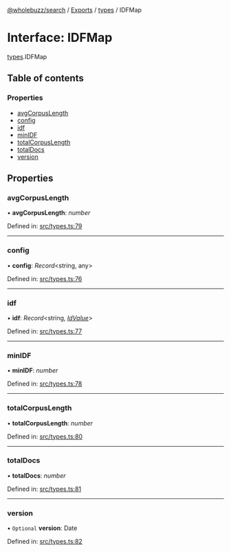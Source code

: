 [@wholebuzz/search](../README.md) / [Exports](../modules.md) / [types](../modules/types.md) / IDFMap

# Interface: IDFMap

[types](../modules/types.md).IDFMap

## Table of contents

### Properties

- [avgCorpusLength](types.idfmap.md#avgcorpuslength)
- [config](types.idfmap.md#config)
- [idf](types.idfmap.md#idf)
- [minIDF](types.idfmap.md#minidf)
- [totalCorpusLength](types.idfmap.md#totalcorpuslength)
- [totalDocs](types.idfmap.md#totaldocs)
- [version](types.idfmap.md#version)

## Properties

### avgCorpusLength

• **avgCorpusLength**: *number*

Defined in: [src/types.ts:79](https://github.com/wholebuzz/search/blob/master/src/types.ts#L79)

___

### config

• **config**: *Record*<string, any\>

Defined in: [src/types.ts:76](https://github.com/wholebuzz/search/blob/master/src/types.ts#L76)

___

### idf

• **idf**: *Record*<string, [*IdValue*](types.idvalue.md)\>

Defined in: [src/types.ts:77](https://github.com/wholebuzz/search/blob/master/src/types.ts#L77)

___

### minIDF

• **minIDF**: *number*

Defined in: [src/types.ts:78](https://github.com/wholebuzz/search/blob/master/src/types.ts#L78)

___

### totalCorpusLength

• **totalCorpusLength**: *number*

Defined in: [src/types.ts:80](https://github.com/wholebuzz/search/blob/master/src/types.ts#L80)

___

### totalDocs

• **totalDocs**: *number*

Defined in: [src/types.ts:81](https://github.com/wholebuzz/search/blob/master/src/types.ts#L81)

___

### version

• `Optional` **version**: Date

Defined in: [src/types.ts:82](https://github.com/wholebuzz/search/blob/master/src/types.ts#L82)
